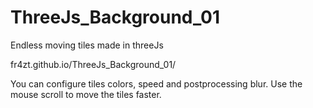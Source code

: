 # ThreeJs_Background_01
Endless moving tiles made in threeJs

fr4zt.github.io/ThreeJs_Background_01/

You can configure tiles colors, speed and postprocessing blur. Use the mouse scroll to move the tiles faster.
